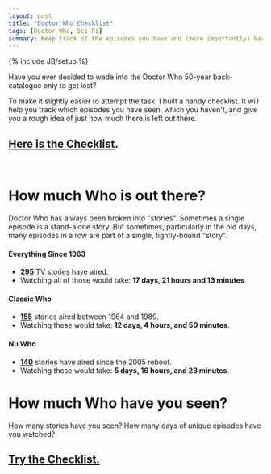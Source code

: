 ```yaml
---
layout: post
title: "Doctor Who Checklist"
tags: [Doctor Who, Sci-Fi]
summary: Keep track of the episodes you have and (more importantly) haven't seen, with this easy checklist.
---
```

{% include JB/setup %}

Have you ever decided to wade into the Doctor Who 50-year back-catalogue only to get lost?

To make it slightly easier to attempt the task, I built a handy checklist. It will help you track which episodes you have seen, which you haven't, and give you a rough idea of just how much there is left out there.

## [Here is the Checklist](/apps/dw.html).
<br/>

# How much Who is out there?

Doctor Who has always been broken into "stories". Sometimes a single episode is a stand-alone story. But sometimes, particularly in the old days, many episodes in a row are part of a single, tightly-bound "story".

#### Everything Since 1963
* **[295](https://en.wikipedia.org/wiki/List_of_Doctor_Who_serials#Series_overview)** TV stories have aired.
* Watching all of those would take: **17 days, 21 hours and 13 minutes**.

#### Classic Who
* **[155](https://en.wikipedia.org/wiki/List_of_Doctor_Who_serials#First_Doctor)** stories aired between 1964 and 1989.
* Watching these would take: **12 days, 4 hours, and 50 minutes**.

#### Nu Who
* **[140](https://en.wikipedia.org/wiki/List_of_Doctor_Who_serials#Ninth_Doctor)** stories have aired since the 2005 reboot.
* Watching these would take: **5 days, 16 hours, and 23 minutes**.


# How much Who have you seen?

How many stories have you seen? How many days of unique episodes have you watched?

## [Try the Checklist.](/apps/dw.html)

<br/>
